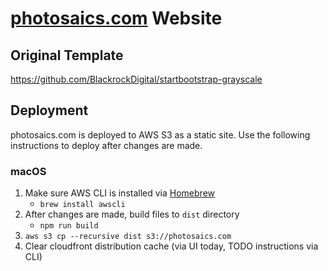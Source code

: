 # [photosaics.com](https://photosaics.com) Website

## Original Template

https://github.com/BlackrockDigital/startbootstrap-grayscale

## Deployment

photosaics.com is deployed to AWS S3 as a static site. Use the
following instructions to deploy after changes are made.

### macOS

1. Make sure AWS CLI is installed via [Homebrew](https://brew.sh/)
    - `brew install awscli`
2. After changes are made, build files to `dist` directory
    - `npm run build`
3. `aws s3 cp --recursive dist s3://photosaics.com`
4. Clear cloudfront distribution cache (via UI today, TODO instructions via CLI)
